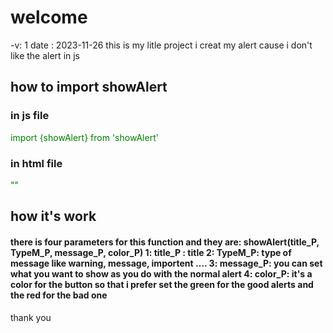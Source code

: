 <h1>welcome</h1>
-v: 1
date : 2023-11-26
this is my litle project 
i creat my alert cause i don't like the alert in js

<h2>how to import showAlert</h2>
<h3>in js file</h3>
<div style="color: green;">import {showAlert} from 'showAlert'</div>
<h3>in html file</h3>
<div style="color: green;">"<script src="showAlert.js"></script>"</div>

<h2>how it's work</h2>
<h4>
there is four parameters for this function and they are:
 showAlert(title_P, TypeM_P, message_P, color_P)
 1: title_P : title 
 2: TypeM_P: type of message like warning, message, importent ....
 3: message_P: you can set what you want to show as you do with the normal alert 
 4: color_P: it's a color for the button so that i prefer set the green for the good alerts and the red for the bad one
</h4>

thank you 
